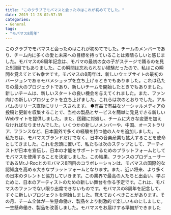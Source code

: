 ```yaml
---
title: "このクラブでモバマスと会ったのはこれが初めてでした。"
date: 2019-11-28 02:57:35
categories:
- General
tags:
- "モバマス8周年"
---
```


このクラブでモバマスと会ったのはこれが初めてでした。チームのメンバーであり、チーム内に多くの愛と未来への目標を持っていることは素晴らしいと感じました。モバマスの8周年記念は、モバマの最初の女の子がステージで踊るのを見た5回目でもありました。この瞬間は忘れられない経験だったので、私はこの瞬間を覚えてとても幸せです。モバマスの8周年は、新しいウェブサイトの最初のバージョンであるモバメショップを立ち上げるときでもありました。これは私たちの最大のプロジェクトであり、新しいチームを開始したときでもありました。新しいチームは、新しいスタートの良い機会を与えてくれました。また、ファン向けの新しいプロジェクトを立ち上げました。これらは次のとおりでした。アルバムのリリース直後にリリースされます。 ●有益で有益なソーシャルメディアの投稿と更新を収集することで、当社の製品とサービスを簡単に発見できる新しいWebサイトを提供しました。また、困難に対処し、チームに大きな変更を加えなければなりませんでした。いくつかの新しいメンバーや、中国、オーストラリア、フランスなど、日本国外で多くの経験を持つ他の人々を追加しました。 。私たちは、モバマスブランドだけでなく、日本の音楽産業も拡大することを使命としてきました。これを念頭に置いて、私たちは次のステップとして、アーティストが日本を宣伝し、日本の才能をサポートするためのプラットフォームとしてモバマスを使用することを決定しました。この結果、フランスのプロデューサーであるMr.J-Rocとのモバマス8回目のコラボレーションは、モバマスの国際的な認知度を高める大きなプラットフォームとなります。また、近い将来、より多くの日本のタレントと協力していきます。この業界で最高の人たちと出会い、学ぶために、日本のアーティストのための新しい舞台を作る予定です。これは、モバマスのファンでない限り出席できないものです。モバマスの8周年を記念して、すぐに新しいプロジェクトを開始しました。覚えておくべきことがあります。その月、チーム全体が一生懸命働き、製品をより刺激的で楽しいものにしました。一生懸命働き、製品を改善しました。モバマスをお届けする準備ができました
